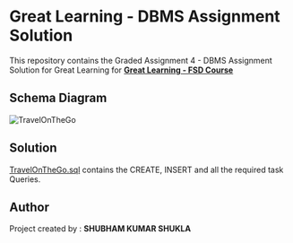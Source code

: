 # Great Learning - DBMS Assignment Solution

This repository contains the Graded Assignment 4 - DBMS Assignment Solution for Great Learning for [**Great Learning - FSD Course**](https://www.greatlearning.in/advanced-certification-full-stack-software-development-iit-roorkee)


## Schema Diagram
![TravelOnTheGo](https://user-images.githubusercontent.com/37581959/153752019-62f12196-b492-427b-ac8a-b23dab27cb14.jpg)


## Solution
[TravelOnTheGo.sql](https://github.com/shubhamshukla7794/ShubhamKShukla_DBMS_AssignmentSolution/blob/main/TravelOnTheGo.sql "TravelOnTheGo.sql") contains the CREATE, INSERT and all  the required task Queries. 


##  Author
Project created by :  **SHUBHAM KUMAR SHUKLA**